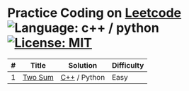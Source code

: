  # Practice Coding on [Leetcode](https://www.leetcode.com) ![Language: c++ / python](https://img.shields.io/badge/Language-c%2B%2B%20%2F%20python-blue.svg) [![License: MIT](https://img.shields.io/badge/License-MIT-yellow.svg)](https://opensource.org/licenses/MIT)
 #|Title|Solution|Difficulty
----|----------------|--------|--------
1|[Two Sum](https://leetcode.com/problems/two-sum/description/)|[C++](https://github.com/noaster/Leetcode/blob/master/TwoSum/twosum.cpp) / Python|Easy
